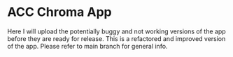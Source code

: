 # ACC Chroma App

Here I will upload the potentially buggy and not working versions of the app before they are ready for release.
This is a refactored and improved version of the app.
Please refer to main branch for general info.
